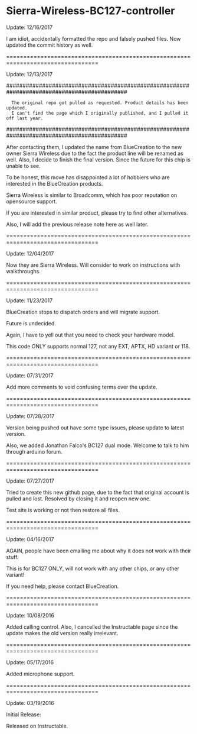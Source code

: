 # Sierra-Wireless-BC127-controller

Update: 12/16/2017

I am idiot, accidentally formatted the repo and falsely pushed files. Now updated the commit
history as well.

=================================================================================

Update: 12/13/2017

#############################################################################################

      The original repo got pulled as requested. Product details has been updated.
      I can't find the page which I originally published, and I pulled it off last year.

#############################################################################################

After contacting them, I updated the name from BlueCreation to the new owner Sierra 
Wireless due to the fact the product line will be renamed as well. Also, I decide
to finish the final version. Since the future for this chip is unable to see.

To be honest, this move has disappointed a lot of hobbiers who are interested in the 
BlueCreation products.

Sierra Wireless is similar to Broadcomm, which has poor reputation on opensource support.

If you are interested in similar product, please try to find other alternatives.

Also, I will add the previous release note here as well later.

=================================================================================

Update: 12/04/2017

Now they are Sierra Wireless. Will consider to work on instructions with 
walkthroughs.

=================================================================================

Update: 11/23/2017

BlueCreation stops to dispatch orders and will migrate support.

Future is undecided.

Again, I have to yell out that you need to check your hardware model.

This code ONLY supports normal 127, not any EXT, APTX, HD variant or 118.

=================================================================================

Update: 07/31/2017

Add more comments to void confusing terms over the update.

=================================================================================

Update: 07/28/2017

Version being pushed out have some type issues, please update to latest version.

Also, we added Jonathan Falco's BC127 dual mode. Welcome to talk to him through
arduino forum.

=================================================================================

Update: 07/27/2017

Tried to create this new github page, due to the fact that original account is 
pulled and lost. Resolved by closing it and reopen new one.

Test site is working or not then restore all files.

=================================================================================

Update: 04/16/2017

AGAIN, people have been emailing me about why it does not work with their stuff.

This is for BC127 ONLY, will not work with any other chips, or any other variant!

If you need help, please contact BlueCreation.

=================================================================================

Update: 10/08/2016

Added calling control. Also, I cancelled the Instructable page since the update 
makes the old version really irrelevant.

=================================================================================

Update: 05/17/2016

Added microphone support.

=================================================================================

Update: 03/19/2016

Initial Release:

Released on Instructable.

